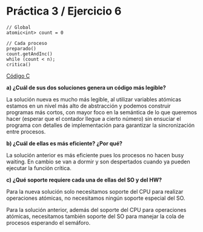 # Práctica 3 / Ejercicio 6

```
// Global
atomic<int> count = 0

// Cada proceso
preparado()
count.getAndInc()
while (count < n);
critica()
```

[Código C](./ej06)

**a) ¿Cuál de sus dos soluciones genera un código más legible?**

La solución nueva es mucho más legible, al utilizar variables atómicas estamos en un nivel más alto de abstracción y podemos construir programas más cortos, con mayor foco en la semántica de lo que queremos hacer (esperar que el contador llegue a cierto número) sin ensuciar el programa con detalles de implementación para garantizar la sincronización entre procesos.

**b) ¿Cuál de ellas es más eficiente? ¿Por qué?**

La solución anterior es más eficiente pues los procesos no hacen busy waiting. En cambio se van a dormir y son despertados cuando ya pueden ejecutar la función crítica.

**c) ¿Qué soporte requiere cada una de ellas del SO y del HW?**

Para la nueva solución solo necesitamos soporte del CPU para realizar operaciones atómicas, no necesitamos ningún soporte especial del SO.

Para la solución anterior, además del soporte del CPU para operaciones atómicas, necesitamos también soporte del SO para manejar la cola de procesos esperando el semáforo.
